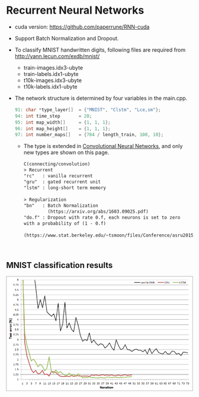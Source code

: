 # Recurrent Neural Networks
- cuda version: https://github.com/paperrune/RNN-cuda
- Support Batch Normalization and Dropout.
- To classify MNIST handwritten digits, following files are required from http://yann.lecun.com/exdb/mnist/
  - train-images.idx3-ubyte
  - train-labels.idx1-ubyte
  - t10k-images.idx3-ubyte
  - t10k-labels.idx1-ubyte

- The network structure is determined by four variables in the main.cpp.

  ```C++
  91: char *type_layer[]  = {"MNIST", "Clstm", "Lce,sm"};
  94: int time_step       = 28;
  95: int map_width[]     = {1, 1, 1};
  96: int map_height[]    = {1, 1, 1};
  97: int number_maps[]   = {784 / length_train, 100, 10};
  ```  
  - The type is extended in [Convolutional Neural Networks](https://github.com/paperrune/Neural-Networks/tree/master/Convolutional_Neural_Networks), and only new types are shown on this page.
 
  	```
    C(connecting/convolution)
    > Recurrent
    "rc"   : vanilla recurrent
    "gru"  : gated recurrent unit
    "lstm" : long-short term memory
   
    > Regularization
    "bn"   : Batch Normalization
             (https://arxiv.org/abs/1603.09025.pdf)
    "do.f" : Dropout with rate 0.f, each neurons is set to zero with a probability of (1 - 0.f)
             (https://www.stat.berkeley.edu/~tsmoon/files/Conference/asru2015.pdf)
	  ``` 
</br>

## MNIST classification results
![result](/Recurrent_Neural_Networks/result.PNG)
